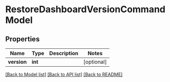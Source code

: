 # RestoreDashboardVersionCommandModel

## Properties
Name | Type | Description | Notes
------------ | ------------- | ------------- | -------------
**version** | **int** |  | [optional] 

[[Back to Model list]](../README.md#documentation-for-models) [[Back to API list]](../README.md#documentation-for-api-endpoints) [[Back to README]](../README.md)


